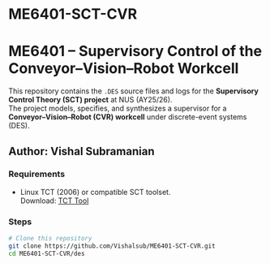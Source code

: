 # ME6401-SCT-CVR

# ME6401 – Supervisory Control of the Conveyor–Vision–Robot Workcell

This repository contains the `.DES` source files and logs for the **Supervisory Control Theory (SCT) project** at NUS (AY25/26).  
The project models, specifies, and synthesizes a supervisor for a **Conveyor–Vision–Robot (CVR) workcell** under discrete-event systems (DES).

Author: Vishal Subramanian
---

### Requirements
- Linux TCT (2006) or compatible SCT toolset.  
  Download: [TCT Tool](https://control.engin.umich.edu/tct/)  

### Steps
```bash
# Clone this repository
git clone https://github.com/Vishalsub/ME6401-SCT-CVR.git
cd ME6401-SCT-CVR/des
```

